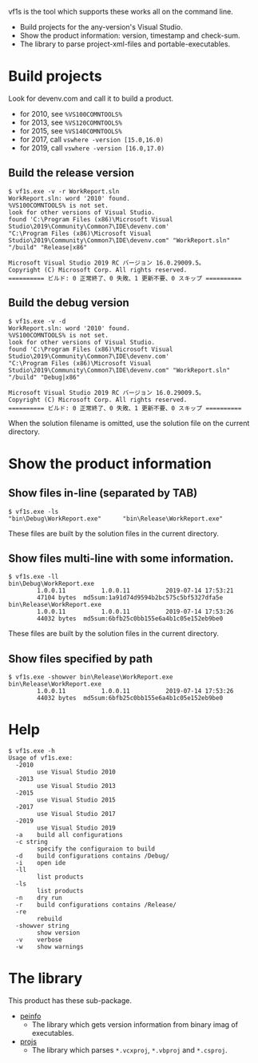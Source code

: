 vf1s is the tool which supports these works all on the command line.

- Build projects for the any-version's Visual Studio.
- Show the product information: version, timestamp and check-sum.
- The library to parse project-xml-files and portable-executables.

Build projects
==============

Look for devenv.com and call it to build a product.

- for 2010, see `%VS100COMNTOOLS%`
- for 2013, see `%VS120COMNTOOLS%`
- for 2015, see `%VS140COMNTOOLS%`
- for 2017, call `vswhere -version [15.0,16.0)`
- for 2019, call `vswhere -version [16.0,17.0)`


Build the release version
-------------------------

```
$ vf1s.exe -v -r WorkReport.sln
WorkReport.sln: word '2010' found.
%VS100COMNTOOLS% is not set.
look for other versions of Visual Studio.
found 'C:\Program Files (x86)\Microsoft Visual Studio\2019\Community\Common7\IDE\devenv.com'
"C:\Program Files (x86)\Microsoft Visual Studio\2019\Community\Common7\IDE\devenv.com" "WorkReport.sln" "/build" "Release|x86"

Microsoft Visual Studio 2019 RC バージョン 16.0.29009.5。
Copyright (C) Microsoft Corp. All rights reserved.
========== ビルド: 0 正常終了、0 失敗、1 更新不要、0 スキップ ==========
```

Build the debug version
-----------------------

```
$ vf1s.exe -v -d
WorkReport.sln: word '2010' found.
%VS100COMNTOOLS% is not set.
look for other versions of Visual Studio.
found 'C:\Program Files (x86)\Microsoft Visual Studio\2019\Community\Common7\IDE\devenv.com'
"C:\Program Files (x86)\Microsoft Visual Studio\2019\Community\Common7\IDE\devenv.com" "WorkReport.sln" "/build" "Debug|x86"

Microsoft Visual Studio 2019 RC バージョン 16.0.29009.5。
Copyright (C) Microsoft Corp. All rights reserved.
========== ビルド: 0 正常終了、0 失敗、1 更新不要、0 スキップ ==========
```

When the solution filename is omitted, use the solution file on the current directory.

Show the product information 
============================

Show files in-line (separated by TAB)
-----------------------------------

```
$ vf1s.exe -ls
"bin\Debug\WorkReport.exe"      "bin\Release\WorkReport.exe"
```

These files are built by the solution files in the current directory.

Show files multi-line with some information.
--------------------------------------------

```
$ vf1s.exe -ll
bin\Debug\WorkReport.exe
        1.0.0.11          1.0.0.11          2019-07-14 17:53:21
        47104 bytes  md5sum:1a91d74d9594b2bc575c5bf5327dfa5e
bin\Release\WorkReport.exe
        1.0.0.11          1.0.0.11          2019-07-14 17:53:26
        44032 bytes  md5sum:6bfb25c0bb155e6a4b1c05e152eb9be0
```

These files are built by the solution files in the current directory.


Show files specified by path
----------------------------

```
$ vf1s.exe -showver bin\Release\WorkReport.exe
bin\Release\WorkReport.exe
        1.0.0.11          1.0.0.11          2019-07-14 17:53:26
        44032 bytes  md5sum:6bfb25c0bb155e6a4b1c05e152eb9be0
```

Help
====

```
$ vf1s.exe -h
Usage of vf1s.exe:
  -2010
        use Visual Studio 2010
  -2013
        use Visual Studio 2013
  -2015
        use Visual Studio 2015
  -2017
        use Visual Studio 2017
  -2019
        use Visual Studio 2019
  -a    build all configurations
  -c string
        specify the configuraion to build
  -d    build configurations contains /Debug/
  -i    open ide
  -ll
        list products
  -ls
        list products
  -n    dry run
  -r    build configurations contains /Release/
  -re
        rebuild
  -showver string
        show version
  -v    verbose
  -w    show warnings
```

The library
===========

This product has these sub-package.

- [peinfo](https://godoc.org/github.com/zetamatta/vf1s/peinfo)
    - The library which gets version information from binary imag of executables.
- [projs](https://godoc.org/github.com/zetamatta/vf1s/projs)
    - The library which parses `*.vcxproj`, `*.vbproj` and `*.csproj`.
